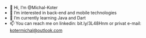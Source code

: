 - 👋 Hi, I’m @Michal-Koter
- 👀 I’m interested in back-end and mobile technologies
- 🌱 I’m currently learning Java and Dart
- 📫 You can reach me on linkedin: bit.ly/3L48Hnm or privat e-mail: kotermichal@outlook.com
